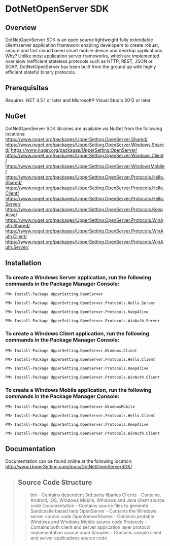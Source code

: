 # DotNetOpenServer SDK

## Overview

DotNetOpenServer SDK is an open source lightweight fully extendable
client/server application framework enabling developers to create robust, secure
and fast cloud based smart mobile device and desktop applications. Why? Unlike
most application server frameworks, which are implemented over slow inefficient
stateless protocols such as HTTP, REST, JSON or SOAP, DotNetOpenServer has been
built from the ground up with highly efficient stateful binary protocols.

## Prerequisites
Requires .NET 4.5.1 or later and Microsoft&reg; Visual Studio 2012 or later

## NuGet
DotNetOpenServer SDK libraries are available via NuGet from the following locations:
https://www.nuget.org/packages/UpperSetting.OpenServer.Shared/
https://www.nuget.org/packages/UpperSetting.OpenServer.Windows.Shared/
https://www.nuget.org/packages/UpperSetting.OpenServer/
https://www.nuget.org/packages/UpperSetting.OpenServer.Windows.Client/
https://www.nuget.org/packages/UpperSetting.OpenServer.WindowsMobile/
https://www.nuget.org/packages/UpperSetting.OpenServer.Protocols.Hello.Shared/
https://www.nuget.org/packages/UpperSetting.OpenServer.Protocols.Hello.Client/
https://www.nuget.org/packages/UpperSetting.OpenServer.Protocols.Hello.Server/
https://www.nuget.org/packages/UpperSetting.OpenServer.Protocols.KeepAlive/
https://www.nuget.org/packages/UpperSetting.OpenServer.Protocols.WinAuth.Shared/
https://www.nuget.org/packages/UpperSetting.OpenServer.Protocols.WinAuth.Client/
https://www.nuget.org/packages/UpperSetting.OpenServer.Protocols.WinAuth.Server/

## Installation
### To create a Windows Server application, run the following commands in the Package Manager Console:
`PM> Install-Package UpperSetting.OpenServer`

`PM> Install-Package UpperSetting.OpenServer.Protocols.Hello.Server`

`PM> Install-Package UpperSetting.OpenServer.Protocols.KeepAlive`

`PM> Install-Package UpperSetting.OpenServer.Protocols.WinAuth.Server`

### To create a Windows Client application, run the following commands in the Package Manager Console:
`PM> Install-Package UpperSetting.OpenServer.Windows.Client`

`PM> Install-Package UpperSetting.OpenServer.Protocols.Hello.Client`

`PM> Install-Package UpperSetting.OpenServer.Protocols.KeepAlive`

`PM> Install-Package UpperSetting.OpenServer.Protocols.WinAuth.Client`

### To create a Windows Mobile application, run the following commands in the Package Manager Console:
`PM> Install-Package UpperSetting.OpenServer.WindowsMobile`

`PM> Install-Package UpperSetting.OpenServer.Protocols.Hello.Client`

`PM> Install-Package UpperSetting.OpenServer.Protocols.KeepAlive`

`PM> Install-Package UpperSetting.OpenServer.Protocols.WinAuth.Client`

## Documentation
Documentation can be found online at the following location:
http://www.UpperSetting.com/docs/DotNetOpenServerSDK/

> ## Source Code Structure
> 
> > bin - Contains dependent 3rd party libaries
> > Clients - Contains, Android, iOS, Windows Mobile, Windows and Java client source code
> > Documentation - Contains source files to generate Sandcastle based help
> > OpenServer - Contains the Windows server source code
> > OpenServerShared - Contains protable Windows and Windows Mobile source code
> > Protocols - Contains both client and server application layer protocol implementation source code
> > Samples - Contains sample client and server applications source code
